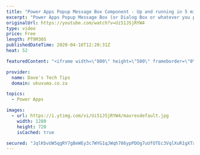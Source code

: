 ```yaml
---
title: "Power Apps Popup Message Box Component - Up and running in 5 min (Beginner)"
excerpt: "Power Apps Popup Message Box (or Dialog Box or whatever you prefer to call them) aren't currently supported out of the box, BUT because Power Apps is a no-cliff platform, it gives us all the tools to go and build our own. This works extremely well but it is quite a complex process unfortunately but again,"
originalUrl: https://youtube.com/watch?v=Ui51JSjRYW4
type: video
price: Free
length: PT9M30S
publishedDateTime: 2020-04-16T12:20:31Z
heat: 52

featuredContent: "<iframe width=\"800\" height=\"500\" frameborder=\"0\" src=\"https://www.youtube.com/embed/Ui51JSjRYW4\" allow=\"accelerometer; autoplay; encrypted-media; gyroscope; picture-in-picture\" allowfullscreen></iframe>"

provider:
  name: Dave's Tech Tips
  domain: ukuvuma.co.za

topics:
  - Power Apps

images:
  - url: https://i.ytimg.com/vi/Ui51JSjRYW4/maxresdefault.jpg
    width: 1280
    height: 720
    isCached: true

secured: "JqlKbvUW5qgRY7gBeWEy3c7WYG1qJWqh786ypPDOg7uUfOTEc3VqlXuR1gXTabDQfBPkud6Zxc7TVMWWby0y5QNUNmEn8rZVT8yGmJvJGVAO7opaCfj5FfdaoRnGZQvz1YG5PQqZzQn72EAN3BTgcB97635owm45jnCK20p4BG4YSeaoQ+CHtY0mm62CCGwVA0LPzqBnnkbjunuP3MrOKSNMVL30hrULWIeiPEcOJGbwoMMjKJIYOIhS91DPuBB94eIOQ4TvK1Oxa/rxXoITOUZ6HOgwQrw+JQ7xUHIjquKTfN9GNXcHMKx1hWCG9X9vdHwTOC5kURe7qxc0iq5O9KYIByL1PEu0xPJ6FD7mFa1NnouAJpsCsiGQ5E/wTVO5q8kFDlJ0FF3LHfRxVHxodyAU+boLwBGYW9KA6o10fzs=;VZvWrYiLuUZA9onyVyD6Lw=="
---
```


